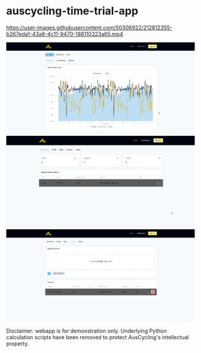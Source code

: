 # auscycling-time-trial-app

https://user-images.githubusercontent.com/50306922/212812355-b267eda1-43a8-4c11-9470-188110323a65.mp4

![alt text](media/cycout_1.png)
![alt text](media/cycout_2.png)
![alt text](media/cycout_3.png)


Disclaimer: webapp is for demonstration only. Underlying Python calculation scripts have been removed to protect AusCycling's intellectual property.
